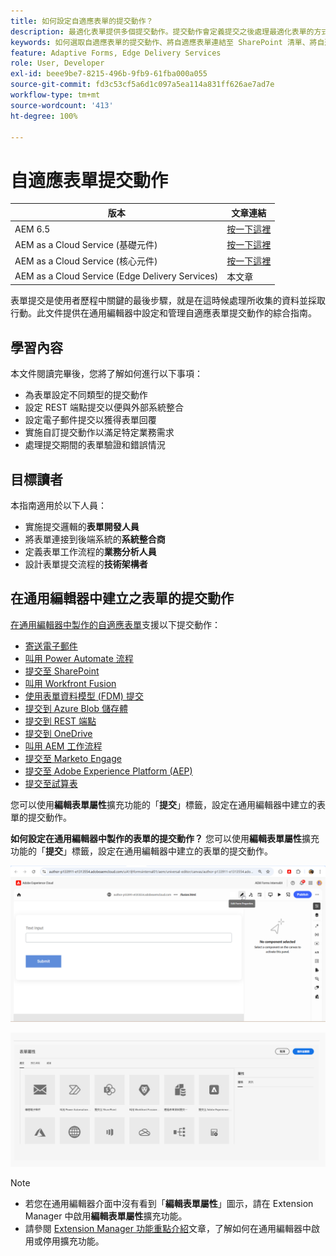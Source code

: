 ```yaml
---
title: 如何設定自適應表單的提交動作？
description: 最適化表單提供多個提交動作。提交動作會定義提交之後處理最適化表單的方式。您可以使用內建的提交動作或建立自己的動作。
keywords: 如何選取自適應表單的提交動作、將自適應表單連結至 SharePoint 清單、將自適應表單連結至 SharePoint 文件資料庫、將自適應表單連結至表單資料模型 (FDM)
feature: Adaptive Forms, Edge Delivery Services
role: User, Developer
exl-id: beee9be7-8215-496b-9fb9-61fba000a055
source-git-commit: fd3c53cf5a6d1c097a5ea114a831ff626ae7ad7e
workflow-type: tm+mt
source-wordcount: '413'
ht-degree: 100%

---
```


# 自適應表單提交動作

| 版本 | 文章連結 |
|---------|-----------------------------|
| AEM 6.5 | [按一下這裡](https://experienceleague.adobe.com/docs/experience-manager-65/forms/adaptive-forms-basic-authoring/configuring-submit-actions.html) |
| AEM as a Cloud Service (基礎元件) | [按一下這裡](/help/forms/configuring-submit-actions.md) |
| AEM as a Cloud Service (核心元件) | [按一下這裡](/help/forms/configure-submit-actions-core-components.md) |
| AEM as a Cloud Service (Edge Delivery Services) | 本文章 |


表單提交是使用者歷程中關鍵的最後步驟，就是在這時候處理所收集的資料並採取行動。此文件提供在通用編輯器中設定和管理自適應表單提交動作的綜合指南。

## 學習內容

本文件閱讀完畢後，您將了解如何進行以下事項：

- 為表單設定不同類型的提交動作
- 設定 REST 端點提交以便與外部系統整合
- 設定電子郵件提交以獲得表單回覆
- 實施自訂提交動作以滿足特定業務需求
- 處理提交期間的表單驗證和錯誤情況

## 目標讀者

本指南適用於以下人員：

- 實施提交邏輯的&#x200B;**表單開發人員**
- 將表單連接到後端系統的&#x200B;**系統整合商**
- 定義表單工作流程的&#x200B;**業務分析人員**
- 設計表單提交流程的&#x200B;**技術架構者**

## 在通用編輯器中建立之表單的提交動作

[在通用編輯器中製作的自適應表單](/help/edge/docs/forms/universal-editor/create-forms.md)支援以下提交動作：

- [寄送電子郵件](/help/forms/configure-submit-action-send-email.md)
- [叫用 Power Automate 流程](/help/forms/forms-microsoft-power-automate-integration.md)
- [提交至 SharePoint](/help/forms/configure-submit-action-sharepoint.md)
- [叫用 Workfront Fusion](/help/forms/submit-adaptive-form-to-workfront-fusion.md)
- [使用表單資料模型 (FDM) 提交](/help/forms/integrate-adaptive-form-with-fdm.md)
- [提交到 Azure Blob 儲存體](/help/forms/configure-submit-action-azure-blob-storage.md)
- [提交到 REST 端點](/help/forms/configure-submit-action-restpoint.md)
- [提交到 OneDrive](/help/forms/configure-submit-action-onedrive.md)
- [叫用 AEM 工作流程](/help/forms/configure-submit-action-workflow.md)
- [提交至 Marketo Engage](/help/forms/submit-adaptive-form-to-marketo-engage.md)
- [提交至 Adobe Experience Platform (AEP)](/help/forms/aem-forms-aep-connector.md)
- [提交至試算表](/help/forms/forms-submission-service.md)

<!--You can also submit an Adaptive Form in the Universal Editor to other storage or CRM integrations:

* [Connect Adaptive Form to Salesforce](/help/forms/aem-forms-salesforce-integration.md)
* [Connect an Adaptive Form to Microsoft&reg; Dynamics OData](/help/forms/ms-dynamics-odata-configuration.md)-->

您可以使用&#x200B;**編輯表單屬性**&#x200B;擴充功能的「**提交**」標籤，設定在通用編輯器中建立的表單的提交動作。

**如何設定在通用編輯器中製作的表單的提交動作？**
您可以使用**編輯表單屬性**&#x200B;擴充功能的「**提交**」標籤，設定在通用編輯器中建立的表單的提交動作。

![表單屬性圖示](/help/forms/assets/ue-form-properties-icon.png)

![表單屬性精靈](/help/edge/docs/forms/universal-editor/assets/form-properties-ue.png)

>[!NOTE]
>
> - 若您在通用編輯器介面中沒有看到「**編輯表單屬性**」圖示，請在 Extension Manager 中啟用&#x200B;**編輯表單屬性**&#x200B;擴充功能。
> - 請參閱 [Extension Manager 功能重點介紹](https://developer.adobe.com/uix/docs/extension-manager/feature-highlights/#enablingdisabling-extensions)文章，了解如何在通用編輯器中啟用或停用擴充功能。
